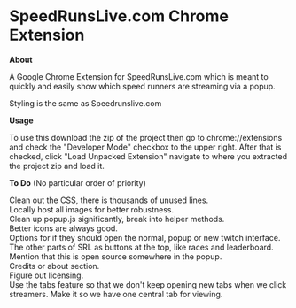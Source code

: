 SpeedRunsLive.com Chrome Extension
==================

**About**

A Google Chrome Extension for SpeedRunsLive.com which is meant to quickly and easily show which speed runners 
are streaming via a popup.

Styling is the same as Speedrunslive.com

**Usage**

To use this download the zip of the project then go to chrome://extensions and check the "Developer Mode" checkbox 
to the upper right. After that is checked, click "Load Unpacked Extension" navigate to where you extracted the project 
zip and load it.


**To Do** (No particular order of priority)  

Clean out the CSS, there is thousands of unused lines.  
Locally host all images for better robustness.  
Clean up popup.js significantly, break into helper methods.  
Better icons are always good.  
Options for if they should open the normal, popup or new twitch interface.  
The other parts of SRL as buttons at the top, like races and leaderboard.  
Mention that this is open source somewhere in the popup.  
Credits or about section.  
Figure out licensing.  
Use the tabs feature so that we don't keep opening new tabs when we click streamers. Make it so we have one central 
tab for viewing.
